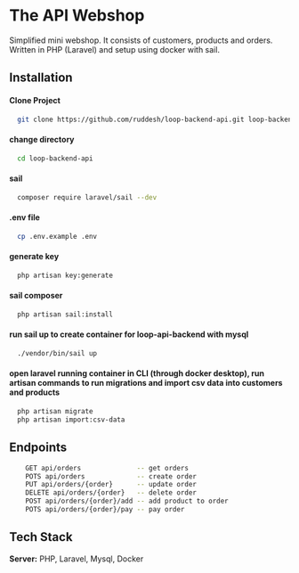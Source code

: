 
# The API Webshop

Simplified mini webshop. It consists of customers, products and orders. Written in PHP (Laravel) and setup using docker with sail.


## Installation

#### Clone Project
```bash
  git clone https://github.com/ruddesh/loop-backend-api.git loop-backend-api
```
#### change directory
```bash
  cd loop-backend-api
```
#### sail
```bash
  composer require laravel/sail --dev
```
#### .env file
```bash
  cp .env.example .env
```
#### generate key
```bash
  php artisan key:generate
```

#### sail composer
```bash
  php artisan sail:install
```

#### run sail up to create container for loop-api-backend with mysql
```bash
  ./vendor/bin/sail up
```
#### open laravel running container in CLI (through docker desktop), run artisan commands to run migrations and import csv data into customers and products
```bash
  php artisan migrate
  php artisan import:csv-data 
```
## Endpoints
```bash
    GET api/orders              -- get orders
    POTS api/orders             -- create order
    PUT api/orders/{order}      -- update order
    DELETE api/orders/{order}   -- delete order
    POST api/orders/{order}/add -- add product to order
    POTS api/orders/{order}/pay -- pay order
```

## Tech Stack

**Server:** PHP, Laravel, Mysql, Docker
